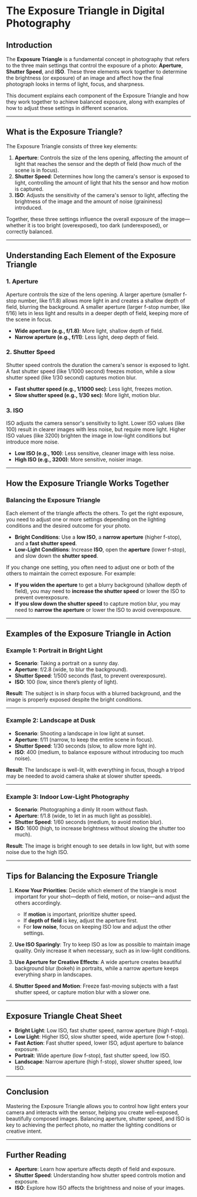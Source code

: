 # The Exposure Triangle in Digital Photography

## Introduction

The **Exposure Triangle** is a fundamental concept in photography that refers to the three main settings that control the exposure of a photo: **Aperture**, **Shutter Speed**, and **ISO**. These three elements work together to determine the brightness (or exposure) of an image and affect how the final photograph looks in terms of light, focus, and sharpness.

This document explains each component of the Exposure Triangle and how they work together to achieve balanced exposure, along with examples of how to adjust these settings in different scenarios.

---

## What is the Exposure Triangle?

The Exposure Triangle consists of three key elements:

1. **Aperture**: Controls the size of the lens opening, affecting the amount of light that reaches the sensor and the depth of field (how much of the scene is in focus).
2. **Shutter Speed**: Determines how long the camera's sensor is exposed to light, controlling the amount of light that hits the sensor and how motion is captured.
3. **ISO**: Adjusts the sensitivity of the camera's sensor to light, affecting the brightness of the image and the amount of noise (graininess) introduced.

Together, these three settings influence the overall exposure of the image—whether it is too bright (overexposed), too dark (underexposed), or correctly balanced.

---

## Understanding Each Element of the Exposure Triangle

### 1. **Aperture**
Aperture controls the size of the lens opening. A larger aperture (smaller f-stop number, like f/1.8) allows more light in and creates a shallow depth of field, blurring the background. A smaller aperture (larger f-stop number, like f/16) lets in less light and results in a deeper depth of field, keeping more of the scene in focus.

- **Wide aperture (e.g., f/1.8)**: More light, shallow depth of field.
- **Narrow aperture (e.g., f/11)**: Less light, deep depth of field.

### 2. **Shutter Speed**
Shutter speed controls the duration the camera's sensor is exposed to light. A fast shutter speed (like 1/1000 second) freezes motion, while a slow shutter speed (like 1/30 second) captures motion blur.

- **Fast shutter speed (e.g., 1/1000 sec)**: Less light, freezes motion.
- **Slow shutter speed (e.g., 1/30 sec)**: More light, motion blur.

### 3. **ISO**
ISO adjusts the camera sensor's sensitivity to light. Lower ISO values (like 100) result in clearer images with less noise, but require more light. Higher ISO values (like 3200) brighten the image in low-light conditions but introduce more noise.

- **Low ISO (e.g., 100)**: Less sensitive, cleaner image with less noise.
- **High ISO (e.g., 3200)**: More sensitive, noisier image.

---

## How the Exposure Triangle Works Together

### Balancing the Exposure Triangle
Each element of the triangle affects the others. To get the right exposure, you need to adjust one or more settings depending on the lighting conditions and the desired outcome for your photo.

- **Bright Conditions**: Use a **low ISO**, a **narrow aperture** (higher f-stop), and a **fast shutter speed**.
- **Low-Light Conditions**: Increase **ISO**, open the **aperture** (lower f-stop), and slow down the **shutter speed**.

If you change one setting, you often need to adjust one or both of the others to maintain the correct exposure. For example:
- **If you widen the aperture** to get a blurry background (shallow depth of field), you may need to **increase the shutter speed** or lower the ISO to prevent overexposure.
- **If you slow down the shutter speed** to capture motion blur, you may need to **narrow the aperture** or lower the ISO to avoid overexposure.

---

## Examples of the Exposure Triangle in Action

### Example 1: **Portrait in Bright Light**
- **Scenario**: Taking a portrait on a sunny day.
- **Aperture**: f/2.8 (wide, to blur the background).
- **Shutter Speed**: 1/500 seconds (fast, to prevent overexposure).
- **ISO**: 100 (low, since there’s plenty of light).

**Result**: The subject is in sharp focus with a blurred background, and the image is properly exposed despite the bright conditions.

---

### Example 2: **Landscape at Dusk**
- **Scenario**: Shooting a landscape in low light at sunset.
- **Aperture**: f/11 (narrow, to keep the entire scene in focus).
- **Shutter Speed**: 1/30 seconds (slow, to allow more light in).
- **ISO**: 400 (medium, to balance exposure without introducing too much noise).

**Result**: The landscape is well-lit, with everything in focus, though a tripod may be needed to avoid camera shake at slower shutter speeds.

---

### Example 3: **Indoor Low-Light Photography**
- **Scenario**: Photographing a dimly lit room without flash.
- **Aperture**: f/1.8 (wide, to let in as much light as possible).
- **Shutter Speed**: 1/60 seconds (medium, to avoid motion blur).
- **ISO**: 1600 (high, to increase brightness without slowing the shutter too much).

**Result**: The image is bright enough to see details in low light, but with some noise due to the high ISO.

---

## Tips for Balancing the Exposure Triangle

1. **Know Your Priorities**: Decide which element of the triangle is most important for your shot—depth of field, motion, or noise—and adjust the others accordingly.
   - If **motion** is important, prioritize shutter speed.
   - If **depth of field** is key, adjust the aperture first.
   - For **low noise**, focus on keeping ISO low and adjust the other settings.

2. **Use ISO Sparingly**: Try to keep ISO as low as possible to maintain image quality. Only increase it when necessary, such as in low-light conditions.

3. **Use Aperture for Creative Effects**: A wide aperture creates beautiful background blur (bokeh) in portraits, while a narrow aperture keeps everything sharp in landscapes.

4. **Shutter Speed and Motion**: Freeze fast-moving subjects with a fast shutter speed, or capture motion blur with a slower one.

---

## Exposure Triangle Cheat Sheet

- **Bright Light**: Low ISO, fast shutter speed, narrow aperture (high f-stop).
- **Low Light**: Higher ISO, slow shutter speed, wide aperture (low f-stop).
- **Fast Action**: Fast shutter speed, lower ISO, adjust aperture to balance exposure.
- **Portrait**: Wide aperture (low f-stop), fast shutter speed, low ISO.
- **Landscape**: Narrow aperture (high f-stop), slower shutter speed, low ISO.

---

## Conclusion

Mastering the Exposure Triangle allows you to control how light enters your camera and interacts with the sensor, helping you create well-exposed, beautifully composed images. Balancing aperture, shutter speed, and ISO is key to achieving the perfect photo, no matter the lighting conditions or creative intent.

---

## Further Reading
- **Aperture**: Learn how aperture affects depth of field and exposure.
- **Shutter Speed**: Understanding how shutter speed controls motion and exposure.
- **ISO**: Explore how ISO affects the brightness and noise of your images.
